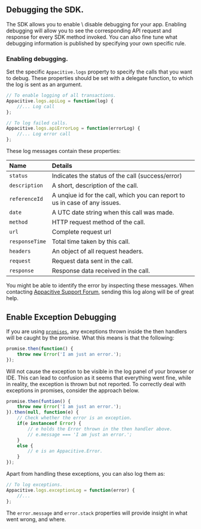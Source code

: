 ﻿## Debugging the SDK.

The SDK allows you to enable \ disable debugging for your app. Enabling debugging will allow you to
see the corresponding API request and response for every SDK method invoked. You can also fine tune what debugging
information is published by specifying your own specific rule.

### Enabling debugging.
Set the specific `Appacitive.logs` property to specify the calls that you want to debug. These properties should be set with a delegate function, to which the log is sent as an argument. 

``` javascript
// To enable logging of all transactions.
Appacitive.logs.apiLog = function(log) {
	//... Log call
};

// To log failed calls.
Appacitive.logs.apiErrorLog = function(errorLog) {
	//... Log error call
};
```

These log messages contain these properties:

| Name | Details |
|:------------- |:-------------|
| `status` | Indicates the status of the call (success/error) |
| `description` |  A short, description of the call. |
| `referenceId` | A unqiue id for the call, which you can report to us in case of any issues. |
| `date` | A UTC date string when this call was made. |
| `method` | HTTP request method of the call. |
| `url` | Complete request url |
| `responseTime` | Total time taken by this call. |
| `headers` | An object of all request headers. |
| `request` | Request data sent in the call. |
| `response` | Response data received in the call. |

You might be able to identify the error by inspecting these messages. When contacting <a href="appacitive.freshdesk.com">Appacitive Support Forum</a>, sending this log along will be of great help.

## Enable Exception Debugging

If you are using <a href="../promises/">`promises`</a>, any exceptions thrown inside the then handlers will be caught by the promise. What this means is that the following:

```javascript
promise.then(function() {
    throw new Error('I am just an error.');
});
```

Will not cause the exception to be visible in the log panel of your browser or IDE. This can lead to confusion as it seems that everything went fine, while in reality, the exception is thrown but not reported. To correctly deal with exceptions in promises, consider the approach below.

```javascript
promise.then(funtion() {
    throw new Error('I am just an error.');
}).then(null, function(e) {
    // Check whether the error is an exception.
    if(e instanceof Error) {
        // e holds the Error thrown in the then handler above.
        // e.message === 'I am just an error.';
    }
    else {
        // e is an Appacitive.Error.
    }
});
```

Apart from handling these exceptions, you can also log them as:

```javascript
// To log exceptions.
Appacitive.logs.exceptionLog = function(error) {
	//...
};
```

The `error.message` and `error.stack` properties will provide insight in what went wrong, and where.

